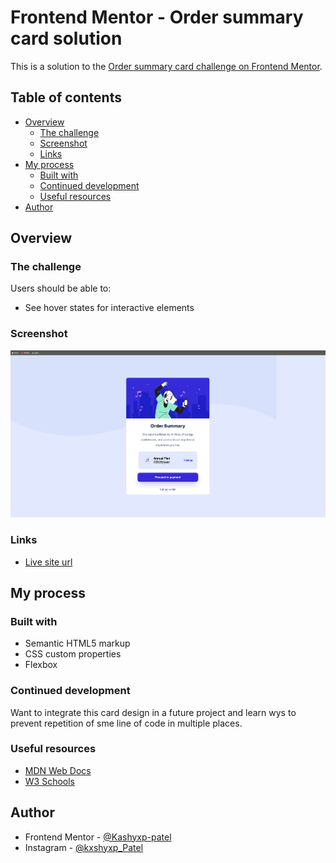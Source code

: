 # Frontend Mentor - Order summary card solution

This is a solution to the [Order summary card challenge on Frontend Mentor](https://www.frontendmentor.io/challenges/order-summary-component-QlPmajDUj).

## Table of contents

- [Overview](#overview)
  - [The challenge](#the-challenge)
  - [Screenshot](#screenshot)
  - [Links](#links)
- [My process](#my-process)
  - [Built with](#built-with)
  - [Continued development](#continued-development)
  - [Useful resources](#useful-resources)
- [Author](#author)

## Overview

### The challenge

Users should be able to:

- See hover states for interactive elements

### Screenshot

![](images/Screenshot%202023-12-15%20at%2012.08.47.png)

### Links

- [Live site url](https://kashyxp-patel.github.io/Order-Summary/)

## My process

### Built with

- Semantic HTML5 markup
- CSS custom properties
- Flexbox

### Continued development

Want to integrate this card design in a future project and learn wys to prevent repetition of sme line of code in multiple places.

### Useful resources

- [MDN Web Docs](https://developer.mozilla.org/en-US/docs/Web/CSS)
- [W3 Schools](https://www.w3schools.com)

## Author

- Frontend Mentor - [@Kashyxp-patel](https://www.frontendmentor.io/profile/Kashyxp-patel)
- Instagram - [@kxshyxp_Patel](https://www.instagram.com/kxshyxp_patel/)
